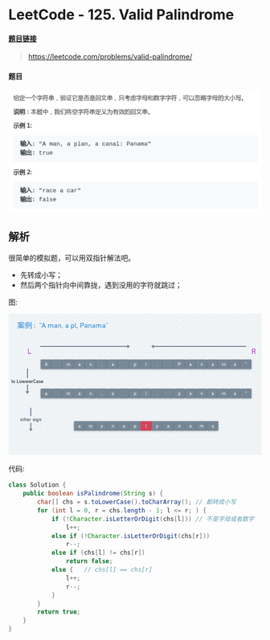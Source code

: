 # LeetCode - 125. Valid Palindrome

#### [题目链接](https://leetcode.com/problems/valid-palindrome/)

> https://leetcode.com/problems/valid-palindrome/

#### 题目

![1554772036936](assets/1554772036936.png)

## 解析

很简单的模拟题，可以用双指针解法吧。

* 先转成小写；
* 然后两个指针向中间靠拢，遇到没用的字符就跳过；

图:

![1554772480646](assets/1554772480646.png)

代码:

```java
class Solution {
    public boolean isPalindrome(String s) {
        char[] chs = s.toLowerCase().toCharArray(); // 都转成小写
        for (int l = 0, r = chs.length - 1; l <= r; ) {
            if (!Character.isLetterOrDigit(chs[l])) // 不是字母或者数字
                l++;
            else if (!Character.isLetterOrDigit(chs[r]))
                r--;
            else if (chs[l] != chs[r])
                return false;
            else {   // chs[l] == chs[r]
                l++;
                r--;
            }
        }
        return true;
    }
}
```

